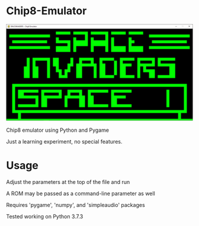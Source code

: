 # Chip8-Emulator

![Emulator Preview](preview.png)

Chip8 emulator using Python and Pygame

Just a learning experiment, no special features.

# Usage

Adjust the parameters at the top of the file and run

A ROM may be passed as a command-line parameter as well

Requires 'pygame', 'numpy', and 'simpleaudio' packages

Tested working on Python 3.7.3
